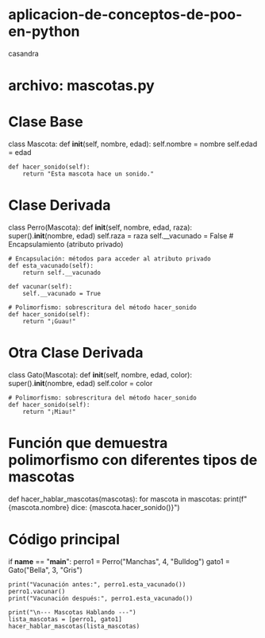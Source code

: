 # aplicacion-de-conceptos-de-poo-en-python
casandra
# archivo: mascotas.py

# Clase Base
class Mascota:
    def __init__(self, nombre, edad):
        self.nombre = nombre
        self.edad = edad

    def hacer_sonido(self):
        return "Esta mascota hace un sonido."


# Clase Derivada
class Perro(Mascota):
    def __init__(self, nombre, edad, raza):
        super().__init__(nombre, edad)
        self.raza = raza 
        self.__vacunado = False  # Encapsulamiento (atributo privado)

    # Encapsulación: métodos para acceder al atributo privado
    def esta_vacunado(self):
        return self.__vacunado

    def vacunar(self):
        self.__vacunado = True

    # Polimorfismo: sobrescritura del método hacer_sonido
    def hacer_sonido(self):
        return "¡Guau!"


# Otra Clase Derivada
class Gato(Mascota):
    def __init__(self, nombre, edad, color):
        super().__init__(nombre, edad)
        self.color = color

    # Polimorfismo: sobrescritura del método hacer_sonido
    def hacer_sonido(self):
        return "¡Miau!"


# Función que demuestra polimorfismo con diferentes tipos de mascotas
def hacer_hablar_mascotas(mascotas):
    for mascota in mascotas:
        print(f"{mascota.nombre} dice: {mascota.hacer_sonido()}")


# Código principal
if __name__ == "__main__":
    perro1 = Perro("Manchas", 4, "Bulldog")
    gato1 = Gato("Bella", 3, "Gris")

    print("Vacunación antes:", perro1.esta_vacunado())
    perro1.vacunar()
    print("Vacunación después:", perro1.esta_vacunado())

    print("\n--- Mascotas Hablando ---")
    lista_mascotas = [perro1, gato1]
    hacer_hablar_mascotas(lista_mascotas)
